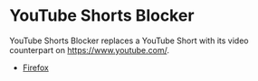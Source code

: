 # YouTube Shorts Blocker
YouTube Shorts Blocker replaces a YouTube Short with its video counterpart on https://www.youtube.com/.

- [Firefox](https://addons.mozilla.org/nl/firefox/addon/youtube-shorts-blocker/)
